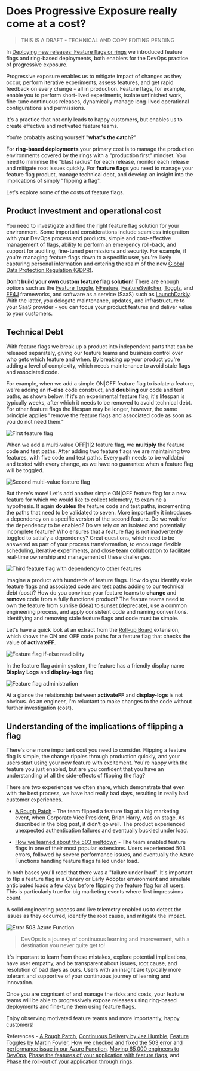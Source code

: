 # Does Progressive Exposure really come at a cost?

>
> THIS IS A DRAFT - TECHNICAL AND COPY EDITING PENDING 
>

In [Deploying new releases: Feature flags or rings](https://opensource.com/article/18/2/feature-flags-ring-deployment-model) we introduced feature flags and ring-based deployments, both enablers for the DevOps practice of progressive exposure. 

Progressive exposure enables us to mitigate impact of changes as they occur, perform iterative experiments, assess features, and get rapid feedback on every change - all in production. Feature flags, for example, enable you to perform short-lived experiments, isolate unfinished work, fine-tune continuous releases, dynamically manage long-lived operational configurations and permissions.   

It's a practice that not only leads to happy customers, but enables us to create effective and motivated feature teams. 

You're probably asking yourself "**what's the catch?**" 

For **ring-based deployments** your primary cost is to manage the production environments covered by the rings with a "production first" mindset. You need to minimise the "blast radius" for each release, monitor each release and mitigate root issues quickly. For **feature flags** you need to manage your feature flag product, manage technical debt, and develop an insight into the implications of simply "flipping a flag".

Let's explore some of the costs of feature flags.

## Product investment and operational cost

You need to investigate and find the right feature flag solution for your environment. Some important considerations include seamless integration with your DevOps process and products, simple and cost-effective management of flags, ability to perform an emergency roll-back, and support for auditing, fine-tuned permissions and security. For example, if you're managing feature flags down to a specific user, you're likely capturing personal information and entering the realm of the new [Global Data Protection Regulation (GDPR)](https://ec.europa.eu/commission/priorities/justice-and-fundamental-rights/data-protection/2018-reform-eu-data-protection-rules_en).

**Don't build your own custom feature flag solution!** There are enough options such as the [Feature Toggle](https://github.com/jason-roberts/FeatureToggle), [NFeature](https://github.com/benaston/NFeature), [FeatureSwitcher](https://github.com/mexx/FeatureSwitcher), [Togglz](https://github.com/togglz/togglz), and [FF4J](https://github.com/clun/ff4j) frameworks, and software as a service (SaaS) such as [LaunchDarkly](https://www.launchdarkly.com). With the latter, you delegate maintenance, updates, and infrastructure to your SaaS provider - you can focus your product features and deliver value to your customers.

## Technical Debt

With feature flags we break up a product into independent parts that can be released separately, giving our feature teams and business control over who gets which feature and when. By breaking up your product you're adding a level of complexity, which needs maintenance to avoid stale flags and associated code.

For example, when we add a simple ON|OFF feature flag to isolate a feature, we're adding an **if-else** code construct, and **doubling** our code and test paths, as shown below. If it's an experimental feature flag, it's lifespan is typically weeks, after which it needs to be removed to avoid technical debt. For other feature flags the lifespan may be longer, however, the same principle applies "remove the feature flags and associated code as soon as you do not need them."  

![First feature flag](_img/progressive-exposure-cost/feature-flag-1.png)

When we add a multi-value OFF|1|2 feature flag, we **multiply** the feature code and test paths. After adding two feature flags we are maintaining two features, with five code and test paths. Every path needs to be validated and tested with every change, as we have no guarantee when a feature flag will be toggled.

![Second multi-value feature flag](_img/progressive-exposure-cost/feature-flag-2.png)

But there's more! Let's add another simple ON|OFF feature flag for a new feature for which we would like to collect telemetry, to examine a hypothesis. It again **doubles** the feature code and test paths, incrementing the paths that need to be validated to seven. More importantly it introduces a dependency on a specific version of the second feature. Do we wait for the dependency to be enabled? Do we rely on an isolated and potentially incomplete feature? Who ensures that a feature flag is not inadvertently toggled to satisfy a dependency? Great questions, which need to be answered as part of your process transformation, to encourage flexible scheduling, iterative experiments, and close team collaboration to facilitate real-time ownership and management of these challenges. 

![Third feature flag with dependency to other features](_img/progressive-exposure-cost/feature-flag-3.png)

Imagine a product with hundreds of feature flags. How do you identify stale feature flags and associated code and test paths adding to our technical debt (cost)? How do you convince your feature teams to **change** and **remove** code from a fully functional product? The feature teams need to own the feature from sunrise (idea) to sunset (deprecate), use a common engineering process, and apply consistent code and naming conventions. Identifying and removing stale feature flags and code must be simple.  

Let's have a quick look at an extract from the [Roll-up Board](https://github.com/ALM-Rangers/Roll-Up-Board-Widget-Extension) extension, which shows the ON and OFF code paths for a feature flag that checks the value of **activateFF**.

![Feature flag if-else readibility](_img/progressive-exposure-cost/feature-flag-code.png)

In the feature flag admin system, the feature has a friendly display name **Display Logs** and **display-logs** flag.

![Feature flag administration](_img/progressive-exposure-cost/feature-flag-admin.png)

At a glance the relationship between **activateFF** and **display-logs** is not obvious. As an engineer, I'm reluctant to make changes to the code without further investigation (cost).  

## Understanding of the implications of flipping a flag

There's one more important cost you need to consider. Flipping a feature flag is simple, the change ripples through production quickly, and your users start using your new feature with excitement. You're happy with the feature you just enabled, but are you confident that you have an understanding of all the side-effects of flipping the flag?

There are two experiences we often share, which demonstrate that even with the best process, we have had really bad days, resulting in really bad customer experiences.

- [A Rough Patch](https://aka.ms/bh-ff-sos) - The team flipped a feature flag at a big marketing event, when Corporate Vice President, Brian Harry, was on stage. As described in the blog post, it didn’t go well. The product experienced unexpected authentication failures and eventually buckled under load.

- [How we learned about the 503 meltdown](https://aka.ms/vsar-ff-sos) - The team enabled feature flags in one of their most popular extensions. Users experienced 503 errors, followed by severe performance issues, and eventually the Azure Functions handling feature flags failed under load. 

In both bases you'll read that there was a "failure under load". It's important to flip a feature flag in a Canary or Early Adopter environment and simulate anticipated loads a few days before flipping the feature flag for all users. This is particularly true for big marketing events where first impressions count.

A solid engineering process and live telemetry enabled us to detect the issues as they occurred, identify the root cause, and mitigate the impact. 

![Error 503 Azure Function](_img/progressive-exposure-cost/feature-flag-503.png)

> DevOps is a journey of continuous learning and improvement, with a destination you never quite get to!

It's important to learn from these mistakes, explore potential implications, have user empathy, and be transparent about issues, root cause, and resolution of bad days as ours. Users with an insight are typically more tolerant and supportive of your continuous journey of learning and innovation.

Once you are cognisant of and manage the risks and costs, your feature teams will be able to progressively expose releases using ring-based deployments and fine-tune them using feature flags. 

Enjoy observing motivated feature teams and more importantly, happy customers!

References - [A Rough Patch](https://aka.ms/bh-ff-sos), [Continuous Delivery by Jez Humble](https://www.continuousdelivery.com/), [Feature Toggles by Martin Fowler](https://martinfowler.com/bliki/FeatureToggle.html), [How we checked and fixed the 503 error and performance issue in our Azure Function](https://aka.ms/vsar-ff-sos), [Moving 65,000 engineers to DevOps](https://aka.ms/devops), [Phase the features of your application with feature flags](https://docs.microsoft.com/en-us/vsts/articles/phase-features-with-feature-flags), and [Phase the roll-out of your application through rings](https://www.visualstudio.com/en-us/articles/phase-rollout-with-rings). 
